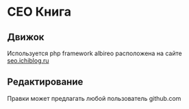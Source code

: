 # СЕО Книга

## Движок
Используется php framework albireo расположена на сайте [seo.ichiblog.ru](https://seo.ichiblog.ru)

## Редактирование
Правки может предлагать любой пользователь github.com
